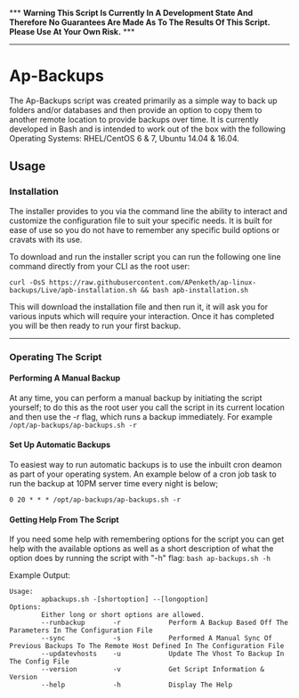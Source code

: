 *** **Warning This Script Is Currently In A Development State And Therefore No Guarantees Are Made As To The Results Of This Script. Please Use At Your Own Risk.** ***

***

# Ap-Backups
The Ap-Backups script was created primarily as a simple way to back up folders and/or databases and then provide an option to copy them to another remote location to provide backups over time. It is currently developed in Bash and is intended to work out of the box with the following Operating Systems: RHEL/CentOS 6 & 7, Ubuntu 14.04 & 16.04.

## Usage
### Installation
The installer provides to you via the command line the ability to interact and customize the configuration file to suit your specific needs. It is built for ease of use so you do not have to remember any specific build options or cravats with its use.

To download and run the installer script you can run the following one line command directly from your CLI as the root user:

`curl -OsS https://raw.githubusercontent.com/APenketh/ap-linux-backups/Live/apb-installation.sh && bash apb-installation.sh`

This will download the installation file and then run it, it will ask you for various inputs which will require your interaction. Once it has completed you will be then ready to run your first backup.

***

### Operating The Script
#### Performing A Manual Backup
At any time, you can perform a manual backup by initiating the script yourself; to do this as the root user you call the script in its current location and then use the -r flag, which runs a backup immediately. For example `/opt/ap-backups/ap-backups.sh -r`

#### Set Up Automatic Backups

To easiest way to run automatic backups is to use the inbuilt cron deamon as part of your operating system. An example below of a cron job task to run the backup at 10PM server time every night is below;

`0 20 * * * /opt/ap-backups/ap-backups.sh -r`

#### Getting Help From The Script
If you need some help with remembering options for the script you can get help with the available options as well as a short description of what the option does by running the script with "-h" flag: `bash ap-backups.sh -h`

Example Output:
```
Usage:
        apbackups.sh -[shortoption] --[longoption]
Options:
        Either long or short options are allowed.
        --runbackup       -r            Perform A Backup Based Off The Parameters In The Configuration File
        --sync            -s            Performed A Manual Sync Of Previous Backups To The Remote Host Defined In The Configuration File
        --updatevhosts    -u            Update The Vhost To Backup In The Config File
        --version         -v            Get Script Information & Version
        --help            -h            Display The Help
```
